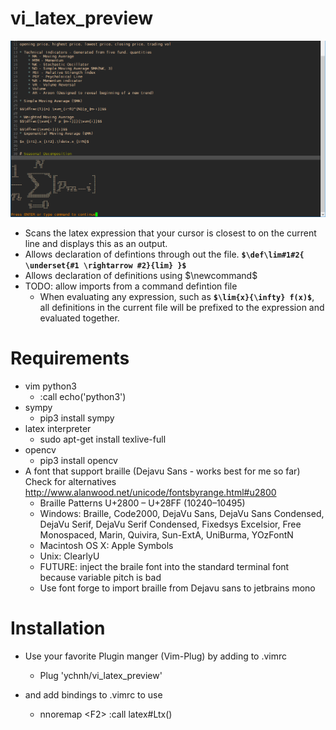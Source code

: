 # vi_latex_preview
![](s1.png)

* Scans the latex expression that your cursor is closest to on the current line and displays this as an output.
* Allows declaration of defintions through out the file. **`$\def\lim#1#2{ \underset{#1 \rightarrow #2}{lim} }$`**
* Allows declaration of definitions using $\newcommand$
* TODO: allow imports from a command defintion file
  * When evaluating any expression, such as **`$\lim{x}{\infty} f(x)$`**, all definitions in the current file will be prefixed to the expression and evaluated together.
 


# Requirements
* vim python3
  * :call echo('python3')
* sympy
  * pip3 install sympy
* latex interpreter
  * sudo apt-get install texlive-full
* opencv
  * pip3 install opencv
* A font that support braille (Dejavu Sans - works best for me so far) Check for alternatives http://www.alanwood.net/unicode/fontsbyrange.html#u2800
   * Braille Patterns   U+2800 – U+28FF   (10240–10495)
   * Windows:  Braille, Code2000, DejaVu Sans, DejaVu Sans Condensed, DejaVu Serif, DejaVu Serif Condensed, Fixedsys Excelsior, Free Monospaced, Marin, Quivira, Sun-ExtA, UniBurma, YOzFontN
   * Macintosh OS X:  Apple Symbols
   * Unix:  ClearlyU
   * FUTURE:  inject the braile font into the standard terminal font because variable pitch is bad
   * Use font forge to import braille from Dejavu sans to jetbrains mono

# Installation
* Use your favorite Plugin manger (Vim-Plug) by adding to .vimrc
   * Plug 'ychnh/vi_latex_preview'

* and add bindings to .vimrc to use
    * nnoremap \<F2\> :call latex#Ltx()<CR>
